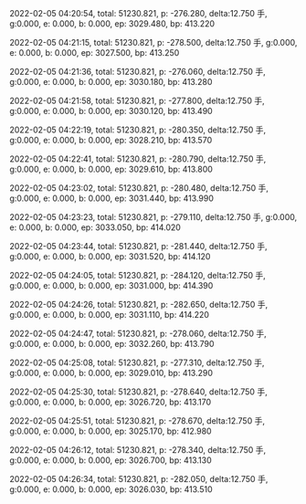 2022-02-05 04:20:54, total: 51230.821, p: -276.280, delta:12.750 手, g:0.000, e: 0.000, b: 0.000, ep: 3029.480, bp: 413.220

2022-02-05 04:21:15, total: 51230.821, p: -278.500, delta:12.750 手, g:0.000, e: 0.000, b: 0.000, ep: 3027.500, bp: 413.250

2022-02-05 04:21:36, total: 51230.821, p: -276.060, delta:12.750 手, g:0.000, e: 0.000, b: 0.000, ep: 3030.180, bp: 413.280

2022-02-05 04:21:58, total: 51230.821, p: -277.800, delta:12.750 手, g:0.000, e: 0.000, b: 0.000, ep: 3030.120, bp: 413.490

2022-02-05 04:22:19, total: 51230.821, p: -280.350, delta:12.750 手, g:0.000, e: 0.000, b: 0.000, ep: 3028.210, bp: 413.570

2022-02-05 04:22:41, total: 51230.821, p: -280.790, delta:12.750 手, g:0.000, e: 0.000, b: 0.000, ep: 3029.610, bp: 413.800

2022-02-05 04:23:02, total: 51230.821, p: -280.480, delta:12.750 手, g:0.000, e: 0.000, b: 0.000, ep: 3031.440, bp: 413.990

2022-02-05 04:23:23, total: 51230.821, p: -279.110, delta:12.750 手, g:0.000, e: 0.000, b: 0.000, ep: 3033.050, bp: 414.020

2022-02-05 04:23:44, total: 51230.821, p: -281.440, delta:12.750 手, g:0.000, e: 0.000, b: 0.000, ep: 3031.520, bp: 414.120

2022-02-05 04:24:05, total: 51230.821, p: -284.120, delta:12.750 手, g:0.000, e: 0.000, b: 0.000, ep: 3031.000, bp: 414.390

2022-02-05 04:24:26, total: 51230.821, p: -282.650, delta:12.750 手, g:0.000, e: 0.000, b: 0.000, ep: 3031.110, bp: 414.220

2022-02-05 04:24:47, total: 51230.821, p: -278.060, delta:12.750 手, g:0.000, e: 0.000, b: 0.000, ep: 3032.260, bp: 413.790

2022-02-05 04:25:08, total: 51230.821, p: -277.310, delta:12.750 手, g:0.000, e: 0.000, b: 0.000, ep: 3029.010, bp: 413.290

2022-02-05 04:25:30, total: 51230.821, p: -278.640, delta:12.750 手, g:0.000, e: 0.000, b: 0.000, ep: 3026.720, bp: 413.170

2022-02-05 04:25:51, total: 51230.821, p: -278.670, delta:12.750 手, g:0.000, e: 0.000, b: 0.000, ep: 3025.170, bp: 412.980

2022-02-05 04:26:12, total: 51230.821, p: -278.340, delta:12.750 手, g:0.000, e: 0.000, b: 0.000, ep: 3026.700, bp: 413.130

2022-02-05 04:26:34, total: 51230.821, p: -282.050, delta:12.750 手, g:0.000, e: 0.000, b: 0.000, ep: 3026.030, bp: 413.510
